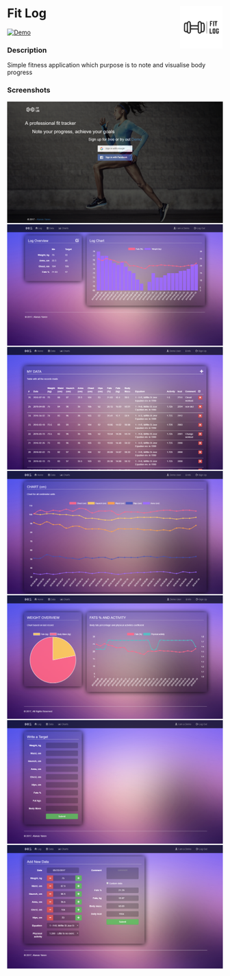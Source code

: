 Fit Log <a href="https://fitlog-app.firebaseapp.com"><img src="docs/logos/logo_black.svg" title="FitLog Logo" align="right" height="100" /></a>
======

[![Demo](https://img.shields.io/badge/Demo-Online-green.svg?style=for-the-badge)](https://fitlog-app.firebaseapp.com//)

### Description
Simple fitness application which purpose is to note and visualise body progress

### Screenshots
![FitLog](docs/screenshots/fitlog-01.png "Sign in page")
![FitLog](docs/screenshots/fitlog-02.png "Home page")
![FitLog](docs/screenshots/fitlog-03.png "Data page, table with all records")
![FitLog](docs/screenshots/fitlog-04.png "Graphical represent of your progress")
![FitLog](docs/screenshots/fitlog-05.png "Weight overview, fats and activity")
![FitLog](docs/screenshots/fitlog-06.png "Write your target")
![FitLog](docs/screenshots/fitlog-07.png "Add new record")
